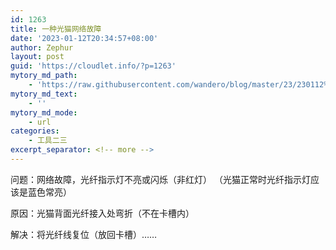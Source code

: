 ```yaml
---
id: 1263
title: 一种光猫网络故障
date: '2023-01-12T20:34:57+08:00'
author: Zephur
layout: post
guid: 'https://cloudlet.info/?p=1263'
mytory_md_path:
    - 'https://raw.githubusercontent.com/wandero/blog/master/23/230112%20%E4%B8%80%E7%A7%8D%E5%85%89%E7%8C%AB%E7%BD%91%E7%BB%9C%E6%95%85%E9%9A%9C.md'
mytory_md_text:
    - ''
mytory_md_mode:
    - url
categories:
    - 工具二三
excerpt_separator: <!-- more -->
---
```


问题：网络故障，光纤指示灯不亮或闪烁（非红灯） （光猫正常时光纤指示灯应该是蓝色常亮）

原因：光猫背面光纤接入处弯折（不在卡槽内）

解决：将光纤线复位（放回卡槽）……